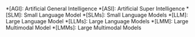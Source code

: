 *[AGI]: Artificial General Intelligence
*[ASI]: Artificial Super Intelligence
*[SLM]: Small Language Model
*[SLMs]: Small Language Models
*[LLM]: Large Language Model
*[LLMs]: Large Language Models
*[LMM]: Large Multimodal Model
*[LMMs]: Large Multimodal Models
